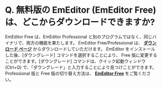 # Q. 無料版の EmEditor (EmEditor Free) は、どこからダウンロードできますか?

EmEditor Free は、EmEditor Professional と別のプログラムではなく、同じバイナリで、両方の機能を果たします。
EmEditor Free/Professional は、
[**ダウンロード ページ**](https://jp.emeditor.com/#download)
からダウンロードしていただけます。
EmEditor をインストールした後、\[ダウングレード\] コマンドを選択することにより、
Free 版に変更することができます。\[ダウングレード\] コマンドは、クイック起動ウィンドウ (Ctrl+Q) で、「ダウングレード」と入力することにより見つけことができます。Professional 版と Free 版の切り替え方法は、
[**EmEditor Free**](https://jp.emeditor.com/text-editor-features/history/emeditor-free/)
をご覧ください。
